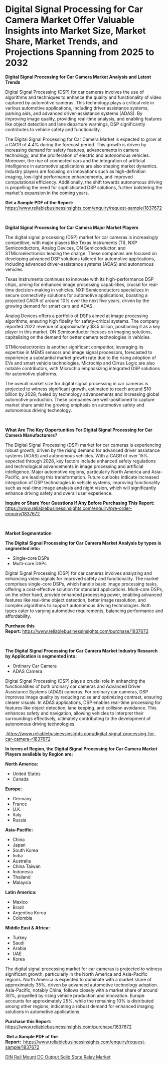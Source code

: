 <p><h1>Digital Signal Processing for Car Camera Market Offer Valuable Insights into Market Size, Market Share, Market Trends, and Projections Spanning from 2025 to 2032</h1></p><p><strong>Digital Signal Processing for Car Camera Market Analysis and Latest Trends</strong></p>
<p><p>Digital Signal Processing (DSP) for car cameras involves the use of algorithms and techniques to enhance the quality and functionality of video captured by automotive cameras. This technology plays a critical role in various automotive applications, including driver assistance systems, parking aids, and advanced driver-assistance systems (ADAS). By improving image quality, providing real-time analysis, and enabling features like object detection and lane departure warnings, DSP significantly contributes to vehicle safety and functionality.</p><p>The Digital Signal Processing for Car Camera Market is expected to grow at a CAGR of 4.4% during the forecast period. This growth is driven by increasing demand for safety features, advancements in camera technology, and the proliferation of electric and autonomous vehicles. Moreover, the rise of connected cars and the integration of artificial intelligence in automotive applications are also shaping market dynamics. Industry players are focusing on innovations such as high-definition imaging, low-light performance enhancements, and improved computational efficiency. Additionally, the shift towards autonomous driving is propelling the need for sophisticated DSP solutions, further bolstering the market's expansion in the coming years.</p></p>
<p><strong>Get a Sample PDF of the Report:&nbsp;</strong> <a href="https://www.reliablebusinessinsights.com/enquiry/request-sample/1837672?utm_campaign=2350&utm_medium=2&utm_source=Github&utm_content=ia&utm_term=13022025&utm_id=digital-signal-processing-for-car-camera">https://www.reliablebusinessinsights.com/enquiry/request-sample/1837672</a></p>
<p>&nbsp;</p>
<p><strong>Digital Signal Processing for Car Camera Major Market Players</strong></p>
<p><p>The digital signal processing (DSP) market for car cameras is increasingly competitive, with major players like Texas Instruments (TI), NXP Semiconductors, Analog Devices, ON Semiconductor, and STMicroelectronics leading the charge. These companies are focused on developing advanced DSP solutions tailored for automotive applications, including advanced driver-assistance systems (ADAS) and autonomous vehicles. </p><p>Texas Instruments continues to innovate with its high-performance DSP chips, aiming for enhanced image processing capabilities, crucial for real-time decision-making in vehicles. NXP Semiconductors specializes in secure connectivity solutions for automotive applications, boasting a projected CAGR of around 10% over the next five years, driven by the growing demand for smart cars and ADAS.</p><p>Analog Devices offers a portfolio of DSPs aimed at image processing algorithms, ensuring high fidelity for safety-critical systems. The company reported 2022 revenue of approximately $3.5 billion, positioning it as a key player in this market. ON Semiconductor focuses on imaging solutions, capitalizing on the demand for better camera technologies in vehicles.</p><p>STMicroelectronics is another significant competitor, leveraging its expertise in MEMS sensors and image signal processors, forecasted to experience a substantial market growth rate due to the rising adoption of EVs and smart vehicle technologies. Microchip and Cirrus Logic are also notable contributors, with Microchip emphasizing integrated DSP solutions for automotive platforms.</p><p>The overall market size for digital signal processing in car cameras is projected to witness significant growth, estimated to reach around $10 billion by 2028, fueled by technology advancements and increasing global automotive production. These companies are well-positioned to capture market share amid the growing emphasis on automotive safety and autonomous driving technology.</p></p>
<p>&nbsp;</p>
<p><strong>What Are The Key Opportunities For Digital Signal Processing for Car Camera Manufacturers?</strong></p>
<p><p>The Digital Signal Processing (DSP) market for car cameras is experiencing robust growth, driven by the rising demand for advanced driver assistance systems (ADAS) and autonomous vehicles. With a CAGR of over 15% expected through 2028, key factors include enhanced safety regulations and technological advancements in image processing and artificial intelligence. Major automotive regions, particularly North America and Asia-Pacific, are leading this transformation. Future outlooks indicate increased integration of DSP technologies in vehicle systems, improving functionality such as real-time image analysis and night vision, which will significantly enhance driving safety and overall user experience.</p></p>
<p><strong>Inquire or Share Your Questions If Any Before Purchasing This Report:</strong> <a href="https://www.reliablebusinessinsights.com/enquiry/pre-order-enquiry/1837672?utm_campaign=2350&utm_medium=2&utm_source=Github&utm_content=ia&utm_term=13022025&utm_id=digital-signal-processing-for-car-camera">https://www.reliablebusinessinsights.com/enquiry/pre-order-enquiry/1837672</a></p>
<p>&nbsp;</p>
<p><strong>Market Segmentation</strong></p>
<p><strong>The Digital Signal Processing for Car Camera Market Analysis by types is segmented into:</strong></p>
<p><ul><li>Single-core DSPs</li><li>Multi-core DSPs</li></ul></p>
<p><p>Digital Signal Processing (DSP) for car cameras involves analyzing and enhancing video signals for improved safety and functionality. The market comprises single-core DSPs, which handle basic image processing tasks, offering a cost-effective solution for standard applications. Multi-core DSPs, on the other hand, provide enhanced processing power, enabling advanced features like real-time object detection, better image resolution, and complex algorithms to support autonomous driving technologies. Both types cater to varying automotive requirements, balancing performance and affordability.</p></p>
<p><strong>Purchase this Report:&nbsp;</strong><a href="https://www.reliablebusinessinsights.com/purchase/1837672?utm_campaign=2350&utm_medium=2&utm_source=Github&utm_content=ia&utm_term=13022025&utm_id=digital-signal-processing-for-car-camera">https://www.reliablebusinessinsights.com/purchase/1837672</a></p>
<p>&nbsp;</p>
<p><strong>The Digital Signal Processing for Car Camera Market Industry Research by Application is segmented into:</strong></p>
<p><ul><li>Ordinary Car Camera</li><li>ADAS Camera</li></ul></p>
<p><p>Digital Signal Processing (DSP) plays a crucial role in enhancing the functionalities of both ordinary car cameras and Advanced Driver Assistance Systems (ADAS) cameras. For ordinary car cameras, DSP improves image quality by reducing noise and optimizing contrast, ensuring clearer visuals. In ADAS applications, DSP enables real-time processing for features like object detection, lane keeping, and collision avoidance. This enhances safety and navigation, allowing vehicles to interpret their surroundings effectively, ultimately contributing to the development of autonomous driving technologies.</p></p>
<p><a href="https://www.reliablebusinessinsights.com/digital-signal-processing-for-car-camera-r1837672?utm_campaign=2350&utm_medium=2&utm_source=Github&utm_content=ia&utm_term=13022025&utm_id=digital-signal-processing-for-car-camera">&nbsp;https://www.reliablebusinessinsights.com/digital-signal-processing-for-car-camera-r1837672</a></p>
<p><strong>In terms of Region, the Digital Signal Processing for Car Camera Market Players available by Region are:</strong></p>
<p>
    <p> <strong> North America: </strong>
        <ul>
            <li>United States</li>
            <li>Canada</li>
        </ul>
        </p> 
    <p> <strong> Europe: </strong>
        <ul>
            <li>Germany</li>
            <li>France</li>
            <li>U.K.</li>
            <li>Italy</li>
            <li>Russia</li>
        </ul>
        </p> 
    <p> <strong> Asia-Pacific: </strong>
        <ul>
            <li>China</li>
            <li>Japan</li>
            <li>South Korea</li>
            <li>India</li>
            <li>Australia</li>
            <li>China Taiwan</li>
            <li>Indonesia</li>
            <li>Thailand</li>
            <li>Malaysia</li>
        </ul>
        </p> 
    <p> <strong> Latin America: </strong>
        <ul>
            <li>Mexico</li>
            <li>Brazil</li>
            <li>Argentina Korea</li>
            <li>Colombia</li>
        </ul>
        </p> 
    <p> <strong> Middle East & Africa: </strong>
        <ul>
            <li>Turkey</li>
            <li>Saudi</li>
            <li>Arabia</li>
            <li>UAE</li>
            <li>Korea</li>
        </ul>
    </p>
    </p>
<p><p>The digital signal processing market for car cameras is projected to witness significant growth, particularly in the North America and Asia-Pacific regions. North America is expected to dominate with a market share of approximately 35%, driven by advanced automotive technology adoption. Asia-Pacific, notably China, follows closely with a market share of around 30%, propelled by rising vehicle production and innovation. Europe accounts for approximately 25%, while the remaining 10% is distributed among other regions, indicating a robust demand for enhanced imaging solutions in automotive applications.</p></p>
<p><strong>Purchase this Report: </strong><a href="https://www.reliablebusinessinsights.com/purchase/1837672?utm_campaign=2350&utm_medium=2&utm_source=Github&utm_content=ia&utm_term=13022025&utm_id=digital-signal-processing-for-car-camera">https://www.reliablebusinessinsights.com/purchase/1837672</a></p>
<p>&nbsp;<strong>Get a Sample PDF of the Report:&nbsp;&nbsp;</strong><a href="https://www.reliablebusinessinsights.com/enquiry/request-sample/1837672?utm_campaign=2350&utm_medium=2&utm_source=Github&utm_content=ia&utm_term=13022025&utm_id=digital-signal-processing-for-car-camera">https://www.reliablebusinessinsights.com/enquiry/request-sample/1837672</a></p>
<p><strong></strong></p>
<p><p><a href="https://github.com/chungwimbu4/Market-Research-Report-List-1/blob/main/din-rail-mount-dc-output-solid-state-relay-market.md?utm_campaign=2350&utm_medium=2&utm_source=Github&utm_content=ia&utm_term=13022025&utm_id=digital-signal-processing-for-car-camera">DIN Rail Mount DC Output Solid State Relay Market</a></p></p>